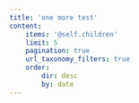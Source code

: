 ```yaml
---
title: 'one more test'
content:
    items: '@self.children'
    limit: 5
    pagination: true
    url_taxonomy_filters: true
    order:
        dir: desc
        by: date
---
```



